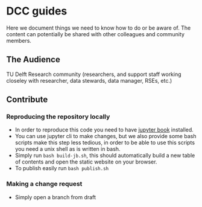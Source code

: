 # DCC guides
Here we document things we need to know how to do or be aware of. The content can potentially be shared with other colleagues and community members. 

## The Audience

TU Delft Research community (researchers, and support staff working closeley with researcher, data stewards, data manager, RSEs, etc.)

## Contribute
### Reproducing the repository locally
- In order to reproduce this code you need to have [jupyter book](https://jupyterbook.org/intro.html) installed.
- You can use jupyter cli to make changes, but we also provide some bash scripts make this step less tedious, in order to be able to use this scripts you need a unix shell as is written in bash.
- Simply run `bash build-jb.sh`, this should automatically build a new table of contents and open the static website on your browser.
- To publish easily run `bash publish.sh`

### Making a change request
- Simply open a branch from draft
